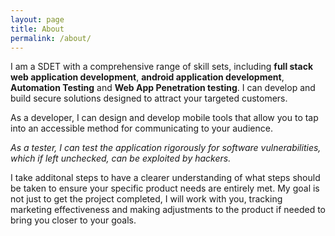 ```yaml
---
layout: page
title: About
permalink: /about/
---
```

I am a SDET with a comprehensive range of skill sets, including **full stack web application development**, **android application development**, **Automation Testing** and **Web App Penetration testing**. I can develop and build secure solutions designed to attract your targeted customers.

As a developer, I can design and develop mobile tools that allow you to tap into an accessible method for communicating to your audience.

*As a tester, I can test the application rigorously for software vulnerabilities, which if left unchecked, can be exploited by hackers.*

I take additonal steps to have a clearer understanding of what steps should be taken to ensure your specific product needs are entirely met. My goal is not just to get the project completed, I will work with you, tracking marketing effectiveness and making adjustments to the product if needed to bring you closer to your goals.
